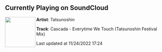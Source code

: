 ## Currently Playing on SoundCloud

[<img align="left" width="100" src="https://i1.sndcdn.com/artworks-wkC8HNq4ZyT9omDT-EcwK3A-t500x500.jpg">](https://soundcloud.com/tatsunoshin_ofc/cascada-everytime-we-touch-tatsunoshin-festival-mix)

**Artist**: Tatsunoshin 

**Track**: Cascada - Everytime We Touch (Tatsunoshin Festival Mix)

Last updated at 11/24/2022 17:24
